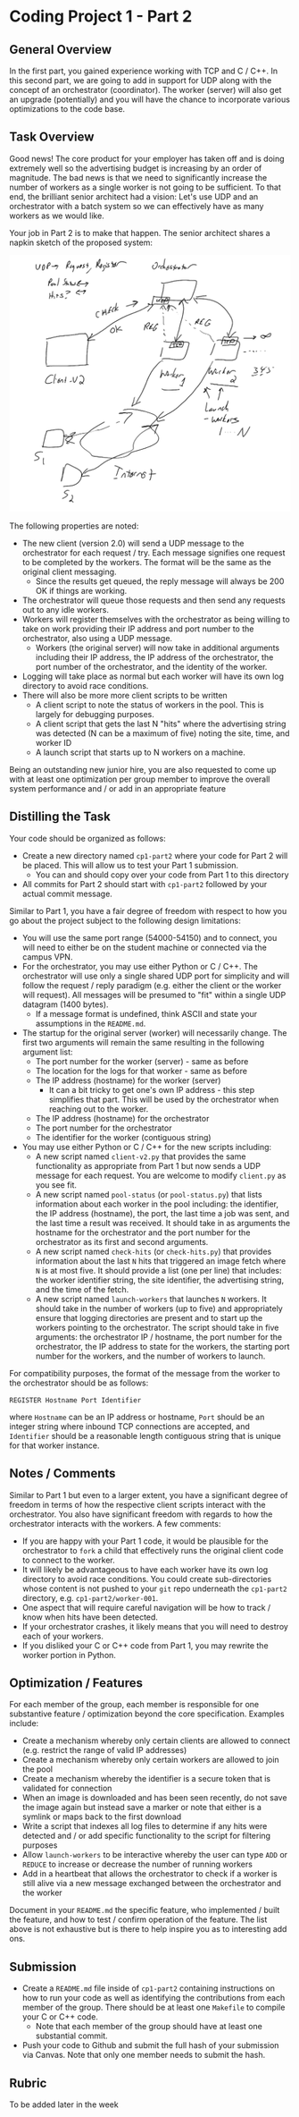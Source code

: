 # Coding Project 1 - Part 2

## General Overview

In the first part, you gained experience working with TCP and C / C++.  In this second part, we are going to add in support for UDP along with the concept of an orchestrator (coordinator).  The worker (server) will also get an upgrade (potentially) and you will have the chance to incorporate various optimizations to the code base.

## Task Overview

Good news! The core product for your employer has taken off and is doing extremely well so the advertising budget is increasing by an order of magnitude.  The bad news is that we need to significantly increase the number of workers as a single worker is not going to be sufficient. To that end, the brilliant senior architect had a vision: Let's use UDP and an orchestrator with a batch system so we can effectively have as many workers as we would like.

Your job in Part 2 is to make that happen. The senior architect shares a napkin sketch of the proposed system:

![Napkin Sketch](./Napkin-Sketch.png)

The following properties are noted:

* The new client (version 2.0) will send a UDP message to the orchestrator for each request / try. Each message signifies one request to be completed by the workers. The format will be the same as the original client messaging.
   * Since the results get queued, the reply message will always be 200 OK if things are working.
* The orchestrator will queue those requests and then send any requests out to any idle workers.
* Workers will register themselves with the orchestrator as being willing to take on work providing their IP address and port number to the orchestrator, also using a UDP message.
   * Workers (the original server) will now take in additional arguments including their IP address, the IP address of the orchestrator, the port number of the orchestrator, and the identity of the worker.
* Logging will take place as normal but each worker will have its own log directory to avoid race conditions.
* There will also be more more client scripts to be written
   * A client script to note the status of workers in the pool.  This is largely for debugging purposes.
   * A client script that gets the last N "hits" where the advertising string was detected (N can be a maximum of five) noting the site, time, and worker ID
   * A launch script that starts up to N workers on a machine.

Being an outstanding new junior hire, you are also requested to come up with at least one optimization per group member to improve the overall system performance and / or add in an appropriate feature

## Distilling the Task

Your code should be organized as follows:

* Create a new directory named `cp1-part2` where your code for Part 2 will be placed.  This will allow us to test your Part 1 submission.
   * You can and should copy over your code from Part 1 to this directory
* All commits for Part 2 should start with `cp1-part2` followed by your actual commit message.

Similar to Part 1, you have a fair degree of freedom with respect to how you go about the project subject to the following design limitations:

* You will use the same port range (54000-54150) and to connect, you will need to either be on the student machine or connected via the campus VPN.
* For the orchestrator, you may use either Python or C / C++. The orchestrator will use only a single shared UDP port for simplicity and will follow the request / reply paradigm (e.g. either the client or the worker will request).  All messages will be presumed to "fit" within a single UDP datagram (1400 bytes).
   * If a message format is undefined, think ASCII and state your assumptions in the `README.md`.
* The startup for the original server (worker) will necessarily change. The first two arguments will remain the same resulting in the following argument list:
   * The port number for the worker (server) - same as before
   * The location for the logs for that worker - same as before
   * The IP address (hostname) for the worker (server)
      * It can a bit tricky to get one's own IP address - this step simplifies that part.  This will be used by the orchestrator when reaching out to the worker.
   * The IP address (hostname) for the orchestrator
   * The port number for the orchestrator
   * The identifier for the worker (contiguous string)
* You may use either Python or C / C++ for the new scripts including:
   * A new script named `client-v2.py` that provides the same functionality as appropriate from Part 1 but now sends a UDP message for each request. You are welcome to modify `client.py` as you see fit.
   * A new script named `pool-status` (or `pool-status.py`) that lists information about each worker in the pool including: the identifier, the IP address (hostname), the port, the last time a job was sent, and the last time a result was received. It should take in as arguments the hostname for the orchestrator and the port number for the orchestrator as its first and second arguments.
   * A new script named `check-hits` (or `check-hits.py`) that provides information about the last `N` hits that triggered an image fetch where `N` is at most five.  It should provide a list (one per line) that includes: the worker identifier string, the site identifier, the advertising string, and the time of the fetch.
   * A new script named `launch-workers` that launches `N` workers. It should take in the number of workers (up to five) and appropriately ensure that logging directories are present and to start up the workers pointing to the orchestrator. The script should take in five arguments: the orchestrator IP / hostname, the port number for the orchestrator, the IP address to state for the workers, the starting port number for the workers, and the number of workers to launch.

For compatibility purposes, the format of the message from the worker to the orchestrator should be as follows:

```
REGISTER Hostname Port Identifier
```

where `Hostname` can be an IP address or hostname, `Port` should be an integer string where inbound TCP connections are accepted, and `Identifier` should be a reasonable length contiguous string that is unique for that worker instance.

## Notes / Comments

Similar to Part 1 but even to a larger extent, you have a significant degree of freedom in terms of how the respective client scripts interact with the orchestrator. You also have significant freedom with regards to how the orchestrator interacts with the workers.  A few comments:

* If you are happy with your Part 1 code, it would be plausible for the orchestrator to `fork` a child that effectively runs the original client code to connect to the worker.
* It will likely be advantageous to have each worker have its own log directory to avoid race conditions.  You could create sub-directories whose content is not pushed to your `git` repo underneath the `cp1-part2` directory, e.g. `cp1-part2/worker-001`.
* One aspect that will require careful navigation will be how to track / know when hits have been detected.
* If your orchestrator crashes, it likely means that you will need to destroy each of your workers.
* If you disliked your C or C++ code from Part 1, you may rewrite the worker portion in Python.

## Optimization / Features

For each member of the group, each member is responsible for one substantive feature / optimization beyond the core specification.  Examples include:

* Create a mechanism whereby only certain clients are allowed to connect (e.g. restrict the range of valid IP addresses)
* Create a mechanism whereby only certain workers are allowed to join the pool
* Create a mechanism whereby the identifier is a secure token that is validated for connection
* When an image is downloaded and has been seen recently, do not save the image again but instead save a marker or note that either is a symlink or maps back to the first download
* Write a script that indexes all log files to determine if any hits were detected and / or add specific functionality to the script for filtering purposes
* Allow `launch-workers` to be interactive whereby the user can type `ADD` or `REDUCE` to increase or decrease the number of running workers
* Add in a heartbeat that allows the orchestrator to check if a worker is still alive via a new message exchanged between the orchestrator and the worker

Document in your `README.md` the specific feature, who implemented / built the feature, and how to test / confirm operation of the feature.  The list above is not exhaustive but is there to help inspire you as to interesting add ons.

## Submission

* Create a `README.md` file inside of `cp1-part2` containing instructions on how to run your code as well as identifying the contributions from each member of the group.   There should be at least one `Makefile` to compile your C or C++ code.
   * Note that each member of the group should have at least one substantial commit.
* Push your code to Github and submit the full hash of your submission via Canvas. Note that only one member needs to submit the hash.

## Rubric

To be added later in the week